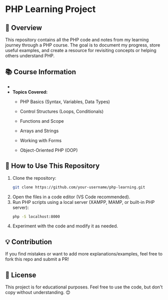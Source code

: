 # PHP Learning Project

## 📌 Overview
This repository contains all the PHP code and notes from my learning journey through a PHP course. The goal is to document my progress, store useful examples, and create a resource for revisiting concepts or helping others understand PHP.

## 📚 Course Information
-
- **Topics Covered:**
  - PHP Basics (Syntax, Variables, Data Types)
  - Control Structures (Loops, Conditionals)
  - Functions and Scope
  - Arrays and Strings
  - Working with Forms

 
  - Object-Oriented PHP (OOP)




## 🚀 How to Use This Repository
1. Clone the repository:
   ```sh
   git clone https://github.com/your-username/php-learning.git
   ```
2. Open the files in a code editor (VS Code recommended).
3. Run PHP scripts using a local server (XAMPP, MAMP, or built-in PHP server):
   ```sh
   php -S localhost:8000
   ```
4. Experiment with the code and modify it as needed.

## 💡 Contribution
If you find mistakes or want to add more explanations/examples, feel free to fork this repo and submit a PR!

## 📜 License
This project is for educational purposes. Feel free to use the code, but don't copy without understanding. 😊

